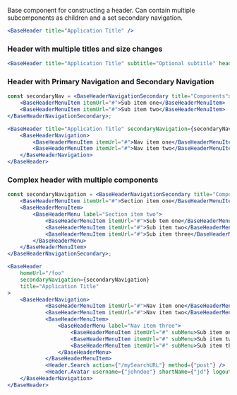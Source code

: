 Base component for constructing a header. Can contain multiple subcomponents as children and a set secondary navigation.

<!-- prettier-ignore-start -->
```jsx
<BaseHeader title="Application Title" />
```
<!-- prettier-ignore-end -->

### Header with multiple titles and size changes

<!-- prettier-ignore-start -->
```jsx
<BaseHeader title="Application Title" subtitle="Optional subtitle" headerWidth="md"/>
```
<!-- prettier-ignore-end -->

### Header with Primary Navigation and Secondary Navigation

<!-- prettier-ignore-start -->
```jsx
const secondaryNav = <BaseHeaderNavigationSecondary title="Components">
    <BaseHeaderMenuItem itemUrl="#">Sub item one</BaseHeaderMenuItem>
    <BaseHeaderMenuItem itemUrl="#">Sub item two</BaseHeaderMenuItem>
</BaseHeaderNavigationSecondary>;

<BaseHeader title="Application Title" secondaryNavigation={secondaryNav}>
    <BaseHeaderNavigation>
        <BaseHeaderMenuItem itemUrl="#">Nav item one</BaseHeaderMenuItem>
        <BaseHeaderMenuItem itemUrl="#">Nav item two</BaseHeaderMenuItem>
    </BaseHeaderNavigation>
</BaseHeader>
```
<!-- prettier-ignore-end -->

### Complex header with multiple components

<!-- prettier-ignore-start -->
```jsx
const secondaryNavigation = <BaseHeaderNavigationSecondary title="Component Library">
    <BaseHeaderMenuItem itemUrl="#">Section item one</BaseHeaderMenuItem>
    <BaseHeaderMenuItem>
        <BaseHeaderMenu label="Section item two">
            <BaseHeaderMenuItem itemUrl="#">Sub tem one</BaseHeaderMenuItem>
            <BaseHeaderMenuItem itemUrl="#">Sub item two</BaseHeaderMenuItem>
            <BaseHeaderMenuItem itemUrl="#">Sub item three</BaseHeaderMenuItem>
        </BaseHeaderMenu>
    </BaseHeaderMenuItem>
</BaseHeaderNavigationSecondary>;

<BaseHeader
    homeUrl="/foo"
    secondaryNavigation={secondaryNavigation}
    title="Application Title"
>
    <BaseHeaderNavigation>
            <BaseHeaderMenuItem itemUrl="#">Nav item one</BaseHeaderMenuItem>
            <BaseHeaderMenuItem itemUrl="#">Nav item two</BaseHeaderMenuItem>
            <BaseHeaderMenuItem>
                <BaseHeaderMenu label="Nav item three">
                    <BaseHeaderMenuItem itemUrl="#" subMenu>Sub item one</BaseHeaderMenuItem>
                    <BaseHeaderMenuItem itemUrl="#" subMenu>Sub item two</BaseHeaderMenuItem>
                    <BaseHeaderMenuItem itemUrl="#" subMenu>Sub item three</BaseHeaderMenuItem>
                </BaseHeaderMenu>
            </BaseHeaderMenuItem>
            <Header.Search action={"/mySearchURL"} method={"post"} />
            <Header.Avatar username={"johndoe"} shortName={"jd"} logoutURL={"/logout"} />
    </BaseHeaderNavigation>
</BaseHeader>

```
<!-- prettier-ignore-end -->
